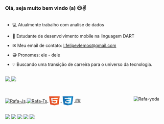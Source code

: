 ### Olá, seja muito bem vindo (a) 😊✌
##
- 💻 Atualmente trabalho com analise de dados
- 🌱 Estudante de desenvolvimento mobile na linguagem DART
- ✉ Meu email de contato: l.felipevlemos@gmail.com
- 😀 Pronomes: ele - dele

- 💡 Buscando uma transição de carreira para o universo da tecnologia.

##



 <div>
  <a href="https://github.com/felipelemosft">
  <img height="150em" src="https://github-readme-stats.vercel.app/api?username=felipelemosft&show_icons=true&theme=dracula&include_all_commits=true&count_private=true"/>
  <img height="150em" src="https://github-readme-stats.vercel.app/api/top-langs/?username=felipelemosft&layout=compact&langs_count=7&theme=dracula"/>
</div>

## 
<div style="display: inline_block"><br>
  <img align="center" alt="Rafa-Js" height="30" width="40" src="https://cdn.jsdelivr.net/gh/devicons/devicon/icons/flutter/flutter-original.svg" />
  <img align="center" alt="Rafa-Ts" height="30" width="40" <img src="https://cdn.jsdelivr.net/gh/devicons/devicon/icons/dart/dart-original.svg" />
  <img align="center" alt="Rafa-HTML" height="30" width="40" src="https://raw.githubusercontent.com/devicons/devicon/master/icons/html5/html5-original.svg">
  <img align="center" alt="Rafa-CSS" height="30" width="40" src="https://raw.githubusercontent.com/devicons/devicon/master/icons/css3/css3-original.svg">
  ##
   <img align="right" alt="Rafa-yoda" src="https://media.discordapp.net/attachments/839274920022376459/889224702009151578/original.gif?width=468&height=468"

##

 ##
<div> 

  <a href="https://www.instagram.com/felipevitoriolemos/" target="_blank"><img src="https://img.shields.io/badge/-Instagram-%23E4405F?style=for-the-badge&logo=instagram&logoColor=white" target="_blank"></a>
 	<a href="https://www.twitch.tv/impactante1" target="_blank"><img src="https://img.shields.io/badge/Twitch-9146FF?style=for-the-badge&logo=twitch&logoColor=white" target="_blank"></a>
 <a href="https://discord.gg/aPeKWaXj" target="_blank"><img src="https://img.shields.io/badge/Discord-7289DA?style=for-the-badge&logo=discord&logoColor=white" target="_blank"></a> 
  <a href = "mailto:l.felipevlemos@gmail.com"><img src="https://img.shields.io/badge/-Gmail-%23333?style=for-the-badge&logo=gmail&logoColor=white" target="_blank"></a>
  <a href="https://www.linkedin.com/in/luizlemosvi/" target="_blank"><img src="https://img.shields.io/badge/-LinkedIn-%230077B5?style=for-the-badge&logo=linkedin&logoColor=white" target="_blank"></a> 

</div>
